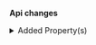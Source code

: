 **Api changes**

<details>
<summary>Added Property(s)</summary>

- added property `perMethodExternalTaxRate` to type `CartAddLineItemAction`
- added property `shippingMode` to type `MyCartDraft`
</details>


